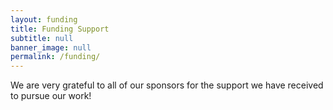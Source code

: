 ```yaml
---
layout: funding
title: Funding Support
subtitle: null
banner_image: null
permalink: /funding/
---
```


We are very grateful to all of our sponsors for the 
support we have received to pursue our work!  
